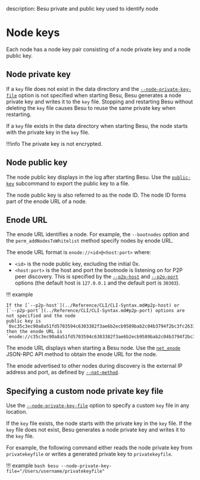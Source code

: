 description: Besu private and public key used to identify node
<!--- END of page meta data -->

# Node keys

Each node has a node key pair consisting of a node private key and a node public key.

## Node private key

If a `key` file does not exist in the data directory and the
[`--node-private-key-file`](../Reference/CLI/CLI-Syntax.md#node-private-key-file) option is not
specified when starting Besu, Besu generates a node private key and writes it to the `key` file.
Stopping and restarting Besu without deleting the `key` file causes Besu to reuse the same private
key when restarting.

If a `key` file exists in the data directory when starting Besu, the node starts with the private
key in the `key` file.

!!!info
    The private key is not encrypted. 

## Node public key

The node public key displays in the log after starting Besu. Use the
[`public-key`](../Reference/CLI/CLI-Subcommands.md#public-key) subcommand to export the public key
to a file.

The node public key is also referred to as the node ID. The node ID forms part of the enode URL of
a node. 

## Enode URL 

The enode URL identifies a node. For example, the `--bootnodes` option and the
`perm_addNodesToWhitelist` method specify nodes by enode URL.

The enode URL format is `enode://<id>@<host:port>` where:

* `<id>` is the node public key, excluding the initial 0x.
* `<host:port>` is the host and port the bootnode is listening on for P2P peer discovery. This is
specified by the [`--p2p-host`](../Reference/CLI/CLI-Syntax.md#p2p-host) and
[`--p2p-port`](../Reference/CLI/CLI-Syntax.md#p2p-port) options (the default host is `127.0.0.1`
and the default port is `30303`).

!!! example

    If the [`--p2p-host`](../Reference/CLI/CLI-Syntax.md#p2p-host) or
    [`--p2p-port`](../Reference/CLI/CLI-Syntax.md#p2p-port) options are not specified and the node
    public key is `0xc35c3ec90a8a51fd5703594c6303382f3ae6b2ecb9589bab2c04b3794f2bc3fc2631dabb0c08af795787a6c004d8f532230ae6e9925cbbefb0b28b79295d615f`,
    then the enode URL is
    `enode://c35c3ec90a8a51fd5703594c6303382f3ae6b2ecb9589bab2c04b3794f2bc3fc2631dabb0c08af795787a6c004d8f532230ae6e9925cbbefb0b28b79295d615f@127.0.0.1:30303`

The enode URL displays when starting a Besu node. Use the
[`net_enode`](../Reference/API-Methods.md#net_enode) JSON-RPC API method to obtain the enode URL
for the node.

The enode advertised to other nodes during discovery is the external IP address and port, as
defined by [`--nat-method`](../HowTo/Find-and-Connect/Specifying-NAT.md).

## Specifying a custom node private key file

Use the [`--node-private-key-file`](../Reference/CLI/CLI-Syntax.md#node-private-key-file) option to
specify a custom `key` file in any location. 

If the `key` file exists, the node starts with the private key in the `key` file. If the `key` file
does not exist, Besu generates a node private key and writes it to the `key` file.

For example, the following command either reads the node private key from `privatekeyfile` or
writes a generated private key to `privatekeyfile`.

!!! example
    ```bash
    besu --node-private-key-file="/Users/username/privatekeyfile"
    ```
